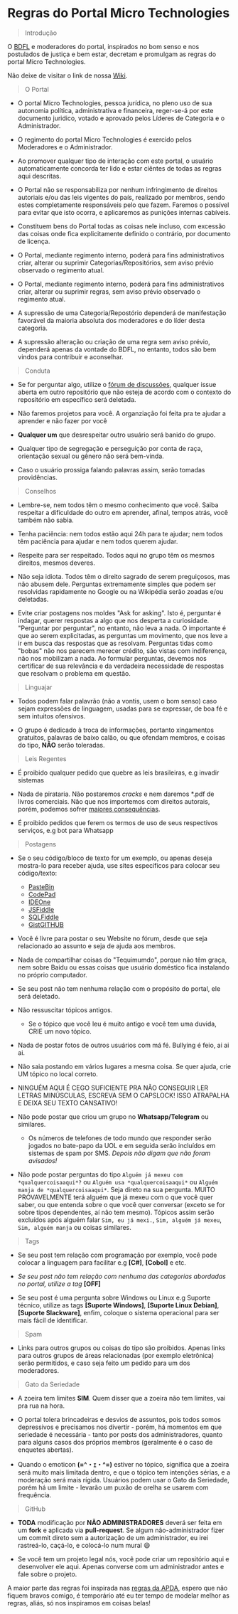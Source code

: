 Regras do Portal Micro Technologies
===

> Introdução

O [BDFL](https://pt.wikipedia.org/wiki/Benevolent_Dictator_for_Life) e moderadores do portal, inspirados no bom senso e nos postulados de justiça e bem estar, decretam e promulgam as regras do portal Micro Technologies.

Não deixe de visitar o link de nossa [Wiki](https://github.com/micro-technologies/sobre/wiki).

> O Portal

* O portal Micro Technologies, pessoa jurídica, no pleno uso de sua autonomia política, administrativa e financeira, reger-se-á por este documento juridico, votado e aprovado pelos Líderes de Categoria e o Administrador.

* O regimento do portal Micro Technologies é exercido pelos Moderadores e o Administrador.

* Ao promover qualquer tipo de interação com este portal, o usuário automaticamente concorda ter lido e estar ciêntes de todas as regras aqui descritas.

* O Portal não se responsabiliza por nenhum infringimento de direitos autoriais e/ou das leis vigentes do país, realizado por membros, sendo estes completamente responsáveis pelo que fazem. Faremos o possível para evitar que isto ocorra, e aplicaremos as punições internas cabíveis.

* Constituem bens do Portal todas as coisas nele incluso, com excessão das coisas onde fica explicitamente definido o contrário, por documento de licença.

* O Portal, mediante regimento interno, poderá para fins administrativos criar, alterar ou suprimir Categorias/Repositórios, sem aviso prévio observado o regimento atual.

* O Portal, mediante regimento interno, poderá para fins administrativos criar, alterar ou suprimir regras, sem aviso prévio observado o regimento atual.

* A supressão de uma Categoria/Repostório dependerá de manifestação favorável da maioria absoluta dos moderadores e do líder desta categoria.

* A supressão alteração ou criação de uma regra sem aviso prévio, dependerá apenas da vontade do BDFL, no entanto, todos são bem vindos para contribuir e aconselhar.

> Conduta

* Se for perguntar algo, utilize o [fórum de discussões](https://github.com/micro-technologies/forum), qualquer issue aberta em outro repositório que não esteja de acordo com o contexto do repositório em específico será deletada.

* Não faremos projetos para você. A organziação foi feita pra te ajudar a aprender e não fazer por você

* **Qualquer um** que desrespeitar outro usuário será banido do grupo.

* Qualquer tipo de segregação e perseguição por conta de raça, orientação sexual ou gênero não será bem-vinda.

* Caso o usuário prossiga falando palavras assim, serão tomadas providências. 
 
> Conselhos 

* Lembre-se, nem todos têm o mesmo conhecimento que você. Saiba respeitar a dificuldade do outro em aprender, afinal, tempos atrás, você também não sabia.

* Tenha paciência: nem todos estão aqui 24h para te ajudar; nem todos têm paciência para ajudar e nem todos querem ajudar.

* Respeite para ser respeitado. Todos aqui no grupo têm os mesmos direitos, mesmos deveres.

* Não seja idiota. Todos têm o direito sagrado de serem preguiçosos, mas não abusem dele. Perguntas extremamente simples que podem ser resolvidas rapidamente no Google ou na Wikipédia serão zoadas e/ou deletadas.

* Evite criar postagens nos moldes "Ask for asking". Isto é, perguntar é indagar, querer respostas a algo que nos desperta a curiosidade. "Perguntar por perguntar", no entanto, não leva a nada. O importante é que ao serem explicitadas, as perguntas um movimento, que nos leve a ir em busca das respostas que as resolvam. Perguntas tidas como "bobas" não nos parecem merecer crédito, são vistas com indiferença, não nos mobilizam a nada. Ao formular perguntas, devemos nos certificar de sua relevância e da verdadeira necessidade de respostas que resolvam o problema em questão.
   
> Linguajar

* Todos podem falar palavrão (não a vontis, usem o bom senso) caso sejam expressões de linguagem, usadas para se expressar, de boa fé e sem intuitos ofensivos.

* O grupo é dedicado à troca de informações, portanto xingamentos gratuitos, palavras de baixo calão, ou que ofendam membros, e coisas do tipo, **NÃO** serão toleradas.

> Leis Regentes

* É proibido qualquer pedido que quebre as leis brasileiras, e.g invadir sistemas

* Nada de pirataria. Não postaremos _cracks_ e nem daremos *.pdf de livros comerciais. Não que nos importemos com direitos autorais, porém, podemos sofrer [maiores consequências](https://help.github.com/articles/dmca-takedown-policy/).

* É proibido pedidos que ferem os termos de uso de seus respectivos serviços, e.g bot para Whatsapp

> Postagens

* Se o seu código/bloco de texto for um exemplo, ou apenas deseja mostra-lo para receber ajuda, use sites específicos para colocar seu código/texto: 
    - [PasteBin](http://pastebin.com/)
    - [CodePad](http://codepad.org/)
    - [IDEOne](http://ideone.com/)
    - [JSFiddle](http://jsfiddle.net/)
    - [SQLFiddle](http://sqlfiddle.com/)  
    - [GistGITHUB](http://gist.github.com/)

* Você é livre para postar o seu Website no fórum, desde que seja relacionado ao assunto e seja de ajuda aos membros. 

* Nada de compartilhar coisas do "Tequimumdo", porque não têm graça, nem sobre Baidu ou essas coisas que usuário doméstico fica instalando no próprio computador.

* Se seu post não tem nenhuma relação com o propósito do portal, ele será deletado.

* Não ressuscitar tópicos antigos. 
   - Se o tópico que você leu é muito antigo e você tem uma duvida, CRIE um novo tópico. 

* Nada de postar fotos de outros usuários com má fé. Bullying é feio, ai ai ai.

* Não saia postando em vários lugares a mesma coisa. Se quer ajuda, crie UM tópico no local correto.

* NINGUÉM AQUI É CEGO SUFICIENTE PRA NÃO CONSEGUIR LER LETRAS MINÚSCULAS, ESCREVA SEM O CAPSLOCK! ISSO ATRAPALHA E DEIXA SEU TEXTO CANSATIVO!

* Não pode postar que criou um grupo no **Whatsapp/Telegram** ou similares.
   - Os números de telefones de todo mundo que responder serão jogados no bate-papo da UOL e em seguida serão incluídos em sistemas de spam por SMS. *Depois não digam que não foram avisados!*

* Não pode postar perguntas do tipo `Alguém já mexeu com *qualquercoisaaqui*?` ou `Alguém usa *qualquercoisaaqui*` ou `Alguém manja de *qualquercoisaaqui*`. Seja direto na sua pergunta. MUITO PROVAVELMENTE terá alguém que já mexeu com o que você quer saber, ou que entenda sobre o que você quer conversar (exceto se for sobre tipos dependentes, aí não tem mesmo). Tópicos assim serão excluídos após alguém falar `Sim, eu já mexi.`, `Sim, alguém já mexeu`, `Sim, alguém manja` ou coisas similares.

> Tags

* Se seu post tem relação com programação por exemplo, você pode colocar a linguagem para facilitar e.g **[C#]**, **[Cobol]** e etc.

* *Se seu post não tem relação com nenhuma das categorias abordadas no portal, utilize a tag* **[OFF]** 
 
* Se seu post é uma pergunta sobre Windows ou Linux e.g Suporte técnico, utilize as tags **[Suporte Windows]**, **[Suporte Linux Debian]**, **[Suporte Slackware]**, enfim, coloque o sistema operacional para ser mais fácil de identificar.

> Spam

* Links para outros grupos ou coisas do tipo são proibidos. Apenas links para outros grupos de áreas relacionadas (por exemplo eletrônica) serão permitidos, e caso seja feito um pedido para um dos moderadores.


> Gato da Seriedade

* A zoeira tem limites **SIM**. Quem disser que a zoeira não tem limites, vai pra rua na hora.

* O portal tolera brincadeiras e desvios de assuntos, pois todos somos depressivos e precisamos nos divertir - porém, há momentos em que seriedade é necessária - tanto por posts dos administradores, quanto para alguns casos dos próprios membros (geralmente é o caso de enquetes abertas).

* Quando o emoticon **(=^・ｪ・^=)** estiver no tópico, significa que a zoeira será muito mais limitada dentro, e que o tópico tem intenções sérias, e a moderação será mais rígida. Usuários podem usar o Gato da Seriedade, porém há um limite - levarão um puxão de orelha se usarem com frequência.
  

> GitHub

* **TODA** modificação por **NÃO ADMINISTRADORES** deverá ser feita em um **fork** e aplicada via **pull-request**. Se algum não-administrador fizer um commit direto sem a autorização de um administrador, eu irei rastreá-lo, caçá-lo, e colocá-lo num mural :smile:
 
* Se você tem um projeto legal nós, você pode criar um repositório aqui e desenvolver ele aqui. Apenas converse com um administrador antes e fale sobre o projeto.

A maior parte das regras foi inspirada nas [regras da APDA](https://github.com/APDA-HQ/APDA), espero que não fiquem bravos comigo, é temporário até eu ter tempo de modelar melhor as regras, aliás, só nos inspiramos em coisas belas!

